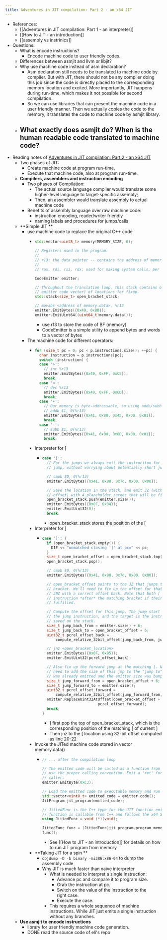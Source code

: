 ```yaml
---
title: Adventures in JIT compilation: Part 2 - an x64 JIT
---
```


- References:
	- [[Adventures in JIT compilation: Part 1 - an interpreter]]
	- [[How to JIT - an introduction]]
	- [[assembly vs instrinics]]
- Questions:
	- What is encode instructions?
		- Encode machine code to user friendly codes.
	- Differences between asmjit and llvm or libjit?
	- Why use machine code instead of asm declaration?
		- Asm declaration still needs to be translated to machine code by compiler. But with JIT, there should not be any compiler doing this job since the code is directly placed to the corresponding memory location and excited. More importantly, JIT happens during run-time, which makes it not possible for second compilation.
		- So we can use libraries that can present the machine code in a user friendly manner. Then we actually copies the code to the memory, it translates the code to machine code by asmjit library.
	- What exactly does asmjit do? When is the human readable code translated to machine code?
		-
- Reading notes of [Adventures in JIT compilation: Part 2 - an x64 JIT](https://eli.thegreenplace.net/2017/adventures-in-jit-compilation-part-2-an-x64-jit/)
	- Two phases of JIT:
		- Create machine code at program run-time.
		- Execute that machine code, also at program run-time.
	- **Compilers, assemblers and instruction encoding**
		- Two phases of Compilation:
			- The actual source language compiler would translate some higher-level language to target-specific assembly;
			- Then, an assembler would translate assembly to actual machine code
		- Benefits of assembly language over raw machine code:
			- instruction encoding, reader/writer friendly
			- naming labels and procedures for jumps/calls
	- **Simple JIT **
		- use machine code to replace the original C++ code
			- ```c++
			  std::vector<uint8_t> memory(MEMORY_SIZE, 0);
			  
			  // Registers used in the program:
			  //
			  // r13: the data pointer -- contains the address of memory.data()
			  //
			  // rax, rdi, rsi, rdx: used for making system calls, per the ABI.
			  
			  CodeEmitter emitter;
			  
			  // Throughout the translation loop, this stack contains offsets (in the
			  // emitter code vector) of locations for fixup.
			  std::stack<size_t> open_bracket_stack;
			  
			  // movabs <address of memory.data>, %r13
			  emitter.EmitBytes({0x49, 0xBD});
			  emitter.EmitUint64((uint64_t)memory.data());
			  ```
				- use r13 to store the code of BF (memory).
				- CodeEmitter is a simple utility to append bytes and words to a vector of bytes
		- The machine code for different operators:
			- ```c++
			  for (size_t pc = 0; pc < p.instructions.size(); ++pc) {
			    char instruction = p.instructions[pc];
			    switch (instruction) {
			    case '>':
			      // inc %r13
			      emitter.EmitBytes({0x49, 0xFF, 0xC5});
			      break;
			    case '<':
			      // dec %r13
			      emitter.EmitBytes({0x49, 0xFF, 0xCD});
			      break;
			    case '+':
			      // Our memory is byte-addressable, so using addb/subb for modifying it.
			      // addb $1, 0(%r13)
			      emitter.EmitBytes({0x41, 0x80, 0x45, 0x00, 0x01});
			      break;
			    case '-':
			      // subb $1, 0(%r13)
			      emitter.EmitBytes({0x41, 0x80, 0x6D, 0x00, 0x01});
			      break;
			  ```
			- Interpreter for [
				- ```c++
				  case '[':
				    // For the jumps we always emit the instruciton for 32-bit pc-relative
				    // jump, without worrying about potentially short jumps and relaxation.
				  
				    // cmpb $0, 0(%r13)
				    emitter.EmitBytes({0x41, 0x80, 0x7d, 0x00, 0x00});
				  
				    // Save the location in the stack, and emit JZ (with 32-bit relative
				    // offset) with 4 placeholder zeroes that will be fixed up later.
				    open_bracket_stack.push(emitter.size());
				    emitter.EmitBytes({0x0F, 0x84});
				    emitter.EmitUint32(0);
				    break;
				  ```
					- open_bracket_stack stores the position of the [
			- Interpreter for ]
				- ```c++
				  case ']': {
				    if (open_bracket_stack.empty()) {
				      DIE << "unmatched closing ']' at pc=" << pc;
				    }
				    size_t open_bracket_offset = open_bracket_stack.top();
				    open_bracket_stack.pop();
				  
				    // cmpb $0, 0(%r13)
				    emitter.EmitBytes({0x41, 0x80, 0x7d, 0x00, 0x00});
				  
				    // open_bracket_offset points to the JZ that jumps to this closing
				    // bracket. We'll need to fix up the offset for that JZ, as well as emit a
				    // JNZ with a correct offset back. Note that both [ and ] jump to the
				    // instruction *after* the matching bracket if their condition is
				    // fulfilled.
				  
				    // Compute the offset for this jump. The jump start is computed from after
				    // the jump instruction, and the target is the instruction after the one
				    // saved on the stack.
				    size_t jump_back_from = emitter.size() + 6;
				    size_t jump_back_to = open_bracket_offset + 6;
				    uint32_t pcrel_offset_back =
				        compute_relative_32bit_offset(jump_back_from, jump_back_to);
				  
				    // jnz <open_bracket_location>
				    emitter.EmitBytes({0x0F, 0x85});
				    emitter.EmitUint32(pcrel_offset_back);
				  
				    // Also fix up the forward jump at the matching [. Note that here we don't
				    // need to add the size of this jmp to the "jump to" offset, since the jmp
				    // was already emitted and the emitter size was bumped forward.
				    size_t jump_forward_from = open_bracket_offset + 6;
				    size_t jump_forward_to = emitter.size();
				    uint32_t pcrel_offset_forward =
				        compute_relative_32bit_offset(jump_forward_from, jump_forward_to);
				    emitter.ReplaceUint32AtOffset(open_bracket_offset + 2,
				                           pcrel_offset_forward);
				    break;
				  }
				  ```
					- ] first pop the top of open_bracket_stack, which is the corresponding position of the matching [ of current ]
					- Then jnz to the [ location using 32-bit offset computed as line 20-22
			- Invoke the JITed machine code stored in vector memory.data()
				- ```c++
				  // ... after the compilation loop
				  
				  // The emitted code will be called as a function from C++; therefore it has to
				  // use the proper calling convention. Emit a 'ret' for orderly return to the
				  // caller.
				  emitter.EmitByte(0xC3);
				  
				  // Load the emitted code to executable memory and run it.
				  std::vector<uint8_t> emitted_code = emitter.code();
				  JitProgram jit_program(emitted_code);
				  
				  // JittedFunc is the C++ type for the JIT function emitted here. The emitted
				  // function is callable from C++ and follows the x64 System V ABI.
				  using JittedFunc = void (*)(void);
				  
				  JittedFunc func = (JittedFunc)jit_program.program_memory();
				  func();
				  ```
					- See [[How to JIT - an introduction]] for details on how to run JIT program from memory
			- **Taking JIT for a spin **
				- `objdump -D -b binary -mi386:x86-64` to dump the assembly code
				- Why JIT is much faster than naïve interpreter
					- What is needed to interpret a single instruction:
						- Advance pc and compare it to program size.
						- Grab the instruction at pc.
						- Switch on the value of the instruction to the right case.
						- Execute the case.
					- This requires a whole sequence of machine instructions. While JIT just emits a single instruction without any branches.
	- **Use asmjit to encode instructions**
		- library for user friendly machine code generation.
		- DONE read the source code of eli's repo